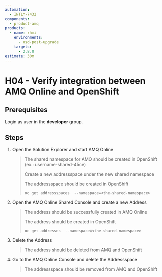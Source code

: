 ```yaml
---
automation:
  - INTLY-7432
components:
  - product-amq
products:
  - name: rhmi
    environments:
      - osd-post-upgrade
    targets:
      - 2.8.0
estimate: 30m
---
```


# H04 - Verify integration between AMQ Online and OpenShift

## Prerequisites

Login as user in the **developer** group.

## Steps

1. Open the Solution Explorer and start AMQ Online
   > The shared namespace for AMQ should be created in OpenShift (ex.: username-shared-45ce)
   >
   > Create a new addressspace under the new shared namespace
   >
   > The addressspace should be created in OpenShift
   >
   > ```
   > oc get addressspaces  --namespace=<the-shared-namespace>
   > ```
2. Open the AMQ Online Shared Console and create a new Address
   > The address should be successfully created in AMQ Online
   >
   > The address should be created in OpenShift
   >
   > ```
   > oc get addresses  --namespace=<the-shared-namespace>
   > ```
3. Delete the Address
   > The address should be deleted from AMQ and OpenShift
4. Go to the AMQ Online Console and delete the Addressspace
   > The addressspace should be removed from AMQ and OpenShift

